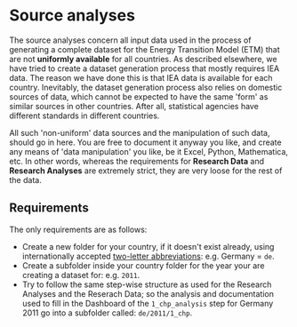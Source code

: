 # Source analyses

The source analyses concern all input data used in the process of generating a complete dataset for the Energy Transition Model (ETM) that are not **uniformly available** for all countries. As described elsewhere,  we have tried to create a dataset generation process that mostly requires IEA data. The reason we have done this is that IEA data is available for each country. Inevitably, the dataset generation process also relies on domestic sources of data, which cannot be expected to have the same 'form' as similar sources in other countries. After all, statistical agencies have different standards in different countries. 

All such 'non-uniform' data sources and the manipulation of such data, should go in here. You are free to document it anyway you like, and create any means of 'data manipulation' you like, be it Excel, Python, Mathematica, etc. In other words, whereas the requirements for **Research Data** and **Research Analyses** are extremely strict, they are very loose for the rest of the data. 


## Requirements

The only requirements are as follows:

- Create a new folder for your country, if it doesn't exist already, using internationally accepted [two-letter abbreviations](http://www.iso.org/iso/country_names_and_code_elements): e.g. Germany = `de`.
- Create a subfolder inside your country folder for the year your are creating a dataset for: e.g. `2011`.
- Try to follow the same step-wise structure as used for the Research Analyses and the Reserach Data; so the analysis and documentation used to fill in the Dashboard of the `1_chp_analysis` step for Germany 2011 go into a subfolder called: `de/2011/1_chp`.

